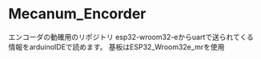# Mecanum_Encorder
エンコーダの動確用のリポジトリ
esp32-wroom32-eからuartで送られてくる情報をarduinoIDEで読めます。
基板はESP32_Wroom32e_mrを使用
